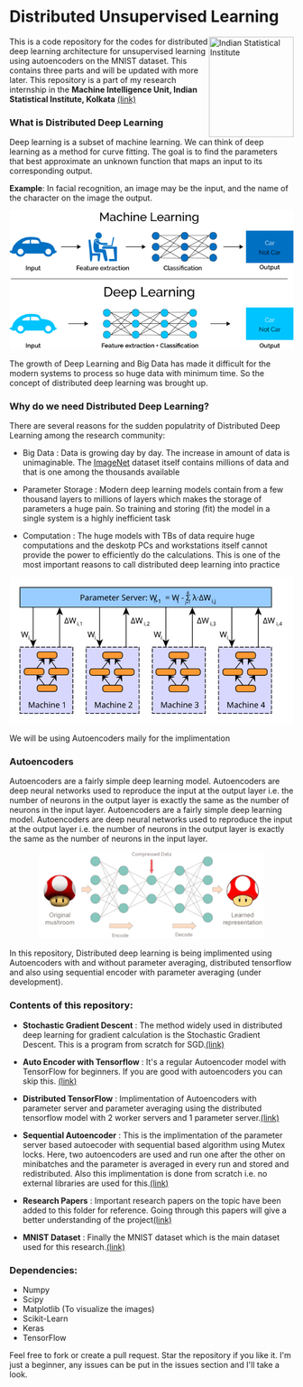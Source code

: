 # Distributed Unsupervised Learning

<img src="https://github.com/immanuelsavio/Distributed-Unsupervised-Learning/blob/master/images/isiLogo.png" align="right"
     title="Indian Statistical Institute" width="150" height="178">
     
This is a code repository for the codes for distributed deep learning architecture for unsupervised learning using autoencoders on the MNIST dataset. This contains three parts and will be updated with more later. This repository is a part of my research internship in the **Machine Intelligence Unit, Indian Statistical Institute, Kolkata** [(link)](https://miu.isical.ac.in/content/machine-intelligence-unit)

### What is Distributed Deep Learning

Deep learning is a subset of machine learning. We can think of deep learning as a method for curve fitting. The goal is to find the parameters that best approximate an unknown function that maps an input to its corresponding output. <br />

**Example**: In facial recognition, an image may be the input, and the name of the character on the image the output. <br />

<p align="center">
  <img src="./images/cover.png" alt="Size Limit CLI" width="738">
</p>

The growth of Deep Learning and Big Data has made it difficult for the modern systems to process so huge data with minimum time. So the concept of distributed deep learning was brought up. 

### Why do we need Distributed Deep Learning?

There are several reasons for the sudden populatrity of Distributed Deep Learning among the research community:<br />
* Big Data : Data is growing day by day. The increase in amount of data is unimaginable. The [ImageNet](http://www.image-net.org/) dataset itself contains millions of data and that is one among the thousands available <br />

* Parameter Storage : Modern deep learning models contain from a few thousand layers to millions of layers which makes the storage of parameters a huge pain. So training and storing (fit) the model in a single system is a highly inefficient task<br />

* Computation : The huge models with TBs of data require huge computations and the deskotp PCs and workstations itself cannot provide the power to efficiently do the calculations. This is one of the most important reasons to call distributed deep learning into practice <br />

<p align="center">
  <img src="./images/image5.svg" alt="Distributed Deep Learning" width="738">
</p>

We will be using Autoencoders maily for the implimentation

### Autoencoders

Autoencoders are a fairly simple deep learning model. Autoencoders are deep neural networks used to reproduce the input at the output layer i.e. the number of neurons in the output layer is exactly the same as the number of neurons in the input layer. Autoencoders are a fairly simple deep learning model. Autoencoders are deep neural networks used to reproduce the input at the output layer i.e. the number of neurons in the output layer is exactly the same as the number of neurons in the input layer. 

<p align="center">
  <img src="./images/autoencoders.png" alt="AutoEncoder Architecture" width="400">
</p>

In this repository, Distributed deep learning is being implimented using Autoencoders with and without parameter averaging, distributed tensorflow and also using sequential encoder with parameter averaging (under development). 
### Contents of this repository:

* **Stochastic Gradient Descent** : The method widely used in distributed deep learning for gradient calculation is the Stochastic Gradient Descent. This is a program from scratch for SGD.[(link)](https://github.com/immanuelsavio/Distributed-Unsupervised-Learning/tree/master/Stochastic_Gradient_Descent)

* **Auto Encoder with Tensorflow** : It's a regular Autoencoder model with TensorFlow for beginners. If you are good with autoencoders you can skip this. [(link)](https://github.com/immanuelsavio/Distributed-Unsupervised-Learning/tree/master/Distributed_TensorFlow_MNIST)<br />

* **Distributed TensorFlow** : Implimentation of Autoencoders with parameter server and parameter averaging using the distributed tensorflow model with 2 worker servers and 1 parameter server.[(link)](https://github.com/immanuelsavio/Distributed-Unsupervised-Learning/tree/master/Distributed_TensorFlow_MNIST)

* **Sequential Autoencoder** : This is the implimentation of the parameter server based autoecoder with sequential based algorithm using Mutex locks. Here, two autoencoders are used and run one after the other on minibatches and the parameter is averaged in every run and stored and redistributed. Also this implimentation is done from scratch i.e. no external libraries are used for this.[(link)](https://github.com/immanuelsavio/Distributed-Unsupervised-Learning/tree/master/Sequential_AutoEncoder)

* **Research Papers** : Important research papers on the topic have been added to this folder for reference. Going through this papers will give a better understanding of the project[(link)](https://github.com/immanuelsavio/Distributed-Unsupervised-Learning/tree/master/Research_Papers)

* **MNIST Dataset** : Finally the MNIST dataset which is the main dataset used for this research.[(link)](https://github.com/immanuelsavio/Distributed-Unsupervised-Learning/tree/master/MNIST_data) 

### Dependencies:
* Numpy
* Scipy
* Matplotlib (To visualize the images)
* Scikit-Learn
* Keras 
* TensorFlow

Feel free to fork or create a pull request. Star the repository if you like it. I'm just a beginner, any issues can be put in the issues section and I'll take a look.

